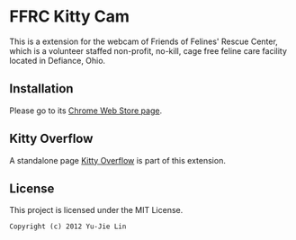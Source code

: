 FFRC Kitty Cam
==============

This is a extension for the webcam of Friends of Felines' Rescue Center, which is a volunteer staffed non-profit, no-kill, cage free feline care facility located in Defiance, Ohio.

## Installation

Please go to its [Chrome Web Store page][webstore].

[webstore]: TBD

## Kitty Overflow

A standalone page [Kitty Overflow][] is part of this extension.

[Kitty Overflow]: https://github.com/livibetter/ffrc-kittycam-ce/kittyoverflow.html

## License

This project is licensed under the MIT License.

    Copyright (c) 2012 Yu-Jie Lin
